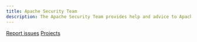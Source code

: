 ```yaml
---
title: Apache Security Team
description: The Apache Security Team provides help and advice to Apache projects on security issues and coordinates the handling of security vulnerabilities.
---
```


<div id="action-buttons">
  <a class="button primary big" href="https://www.apache.org/security">Report issues</a>
  <a class="button outline big" href="https://www.apache.org/security/projects.html">Projects</a>
</div>
